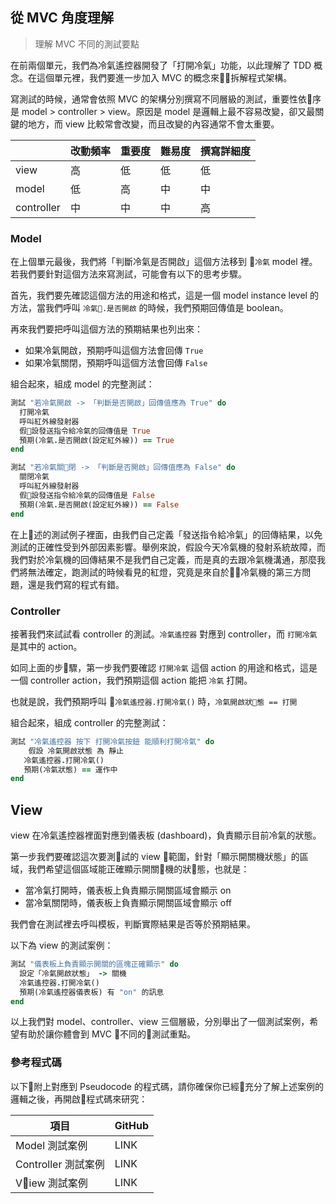 ## 從 MVC 角度理解
> 理解 MVC 不同的測試要點

在前兩個單元，我們為冷氣遙控器開發了「打開冷氣」功能，以此理解了 TDD 概念。在這個單元裡，我們要進一步加入 MVC 的概念來拆解程式架構。

寫測試的時候，通常會依照 MVC 的架構分別撰寫不同層級的測試，重要性依序是 model >  controller > view。原因是 model 是邏輯上最不容易改變，卻又最關鍵的地方，而 view 比較常會改變，而且改變的內容通常不會太重要。

|          |  改動頻率  |  重要度  |  難易度   |  撰寫詳細度 |
|----------|----------|----------|----------|-----------|
|view      |    高    |    低    |    低     |    低     |
|model     |    低    |    高    |    中     |    中     |
|controller|    中    |    中    |    中     |    高     |

### Model

在上個單元最後，我們將「判斷冷氣是否開啟」這個方法移到 `冷氣` model 裡。若我們要針對這個方法來寫測試，可能會有以下的思考步驟。

首先，我們要先確認這個方法的用途和格式，這是一個 model instance level 的方法，當我們呼叫 `冷氣.是否開啟` 的時候，我們預期回傳值是 boolean。

再來我們要把呼叫這個方法的預期結果也列出來：
- 如果冷氣開啟，預期呼叫這個方法會回傳 `True`
- 如果冷氣關閉，預期呼叫這個方法會回傳 `False`

組合起來，組成 model 的完整測試：

```ruby
測試 "若冷氣開啟 -> 「判斷是否開啟」回傳值應為 True" do
  打開冷氣
  呼叫紅外線發射器
  假設發送指令給冷氣的回傳值是 True
  預期(冷氣.是否開啟(設定紅外線)) == True
end

測試 "若冷氣關閉 -> 「判斷是否開啟」回傳值應為 False" do
  關閉冷氣
  呼叫紅外線發射器
  假設發送指令給冷氣的回傳值是 False
  預期(冷氣.是否開啟(設定紅外線)) == False
end
```

在上述的測試例子裡面，由我們自己定義「發送指令給冷氣」的回傳結果，以免測試的正確性受到外部因素影響。舉例來說，假設今天冷氣機的發射系統故障，而我們對於冷氣機的回傳結果不是我們自己定義，而是真的去跟冷氣機溝通，那麼我們將無法確定，跑測試的時候看見的紅燈，究竟是來自於冷氣機的第三方問題，還是我們寫的程式有錯。

### Controller

接著我們來試試看 controller 的測試。`冷氣遙控器` 對應到 controller，而 `打開冷氣` 是其中的 action。

如同上面的步驟，第一步我們要確認 `打開冷氣` 這個 action 的用途和格式，這是一個 controller action，我們預期這個 action 能把 `冷氣` 打開。

也就是說，我們預期呼叫 `冷氣遙控器.打開冷氣()` 時，`冷氣開啟狀態 == 打開`

組合起來，組成 controller 的完整測試：

```ruby
測試 "冷氣遙控器 按下 打開冷氣按鈕 能順利打開冷氣" do
	假設 冷氣開啟狀態 為 靜止
   冷氣遙控器.打開冷氣()
   預期(冷氣狀態) == 運作中
end
```

## View

view 在冷氣遙控器裡面對應到儀表板 (dashboard)，負責顯示目前冷氣的狀態。

第一步我們要確認這次要測試的 view 範圍，針對「顯示開關機狀態」的區域，我們希望這個區域能正確顯示開關機的狀態，也就是：

- 當冷氣打開時，儀表板上負責顯示開關區域會顯示 on
- 當冷氣關閉時，儀表板上負責顯示開關區域會顯示 off

我們會在測試裡去呼叫模板，判斷實際結果是否等於預期結果。

以下為 view 的測試案例：

```ruby
測試 "儀表板上負責顯示開關的區塊正確顯示" do
  設定「冷氣開啟狀態」 -> 關機
  冷氣遙控器.打開冷氣()
  預期(冷氣遙控器儀表板) 有 "on" 的訊息
end
```

以上我們對 model、controller、view 三個層級，分別舉出了一個測試案例，希望有助於讓你體會到 MVC 不同的測試重點。

### 參考程式碼

以下附上對應到 Pseudocode 的程式碼，請你確保你已經充分了解上述案例的邏輯之後，再開啟程式碼來研究：


| 項目 | GitHub |
| ----- | ----- |
| Model 測試案例 | LINK |
| Controller 測試案例 | LINK |
| View 測試案例 | LINK |
